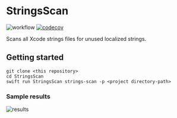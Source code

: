# StringsScan
![workflow](https://github.com/pocosoft/StringsScan/actions/workflows/swift.yml/badge.svg)
[![codecov](https://codecov.io/gh/pocosoft/StringsScan/branch/main/graph/badge.svg?token=tNUwaugU4z)](https://codecov.io/gh/pocosoft/StringsScan)

Scans all Xcode strings files for unused localized strings.

## Getting started

```
git clone <this repository>
cd StringsScan
swift run StringsScan strings-scan -p <project directory-path>
```

### Sample results

![results](https://user-images.githubusercontent.com/12389710/183217185-8725366f-589f-4283-93ea-fb7a90481daf.png)

